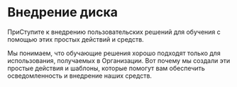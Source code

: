 # <a name="drive-adoption"></a>Внедрение диска

ПриСтупите к внедрению пользовательских решений для обучения с помощью этих простых действий и средств. 

Мы понимаем, что обучающие решения хорошо подходят только для использования, получаемых в Организации.  Вот почему мы создали эти простые действия и шаблоны, которые помогут вам обеспечить осведомленность и внедрение наших средств.  



